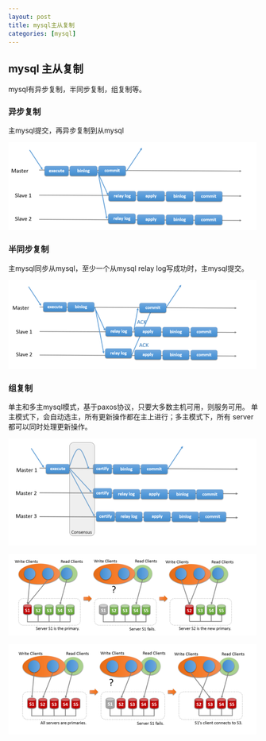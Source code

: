```yaml
---
layout: post
title: mysql主从复制
categories: [mysql]
---
```

## mysql 主从复制
mysql有异步复制，半同步复制，组复制等。

### 异步复制
主mysql提交，再异步复制到从mysql

![异步复制](https://github.com/shidongwa/shidongwa.github.io/blob/master/images/async_repl.png?raw=true)

### 半同步复制
主mysql同步从mysql，至少一个从mysql relay log写成功时，主mysql提交。

![半同步复制](https://github.com/shidongwa/shidongwa.github.io/blob/master/images/semi_repl.png?raw=true)

### 组复制
单主和多主mysql模式，基于paxos协议，只要大多数主机可用，则服务可用。
单主模式下，会自动选主，所有更新操作都在主上进行；多主模式下，所有 server 都可以同时处理更新操作。

![组复制](https://github.com/shidongwa/shidongwa.github.io/blob/master/images/group_repl.png?raw=true)

![单主](https://github.com/shidongwa/shidongwa.github.io/blob/master/images/group_repl_single_master.png?raw=true)

![多主](https://github.com/shidongwa/shidongwa.github.io/blob/master/images/group_repl_multi_master.png?raw=true)